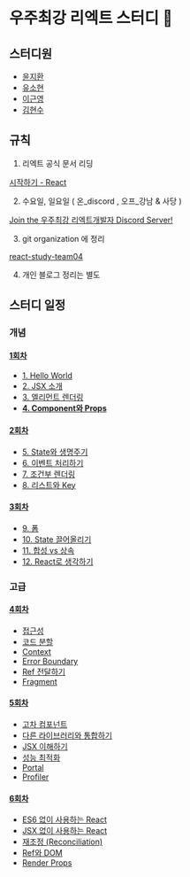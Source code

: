 # 우주최강 리엑트 스터디 🚀

## 스터디원
- [윤지환](https://github.com/consolekakao)
- [유소현](https://github.com/ppotatoG)
- [이근영](https://github.com/Keunyeong)
- [김현수](https://github.com/FE-HyunSu)

## 규칙

1. 리엑트 공식 문서 리딩

[시작하기 - React](https://ko.reactjs.org/docs/getting-started.html)

2. 수요일, 일요일 ( 온_discord , 오프_강남 & 사당 )

[Join the 우주최강 리엑트개발자 Discord Server!](https://discord.gg/dRQU8Kwr)

3. git organization 에 정리

[react-study-team04](https://github.com/react-study-team04)

4. 개인 블로그 정리는 별도

## 스터디 일정

### 개념

#### [1회차](https://github.com/react-study-team04/study/blob/main/step01.md)

- [1. Hello World](https://ko.reactjs.org/docs/hello-world.html)
- [2. JSX 소개](https://ko.reactjs.org/docs/introducing-jsx.html)
- [3. 엘리먼트 렌더링](https://ko.reactjs.org/docs/rendering-elements.html)
- **[4. Component와 Props](https://www.notion.so/21e245bc0abb4c69bff4b5dec3218758)**

#### [2회차](https://github.com/react-study-team04/study/blob/main/step02.md)

- [5. State와 생명주기](https://ko.reactjs.org/docs/state-and-lifecycle.html)
- [6. 이벤트 처리하기](https://ko.reactjs.org/docs/handling-events.html)
- [7. 조건부 렌더링](https://ko.reactjs.org/docs/conditional-rendering.html)
- [8. 리스트와 Key](https://ko.reactjs.org/docs/lists-and-keys.html)

#### [3회차](https://github.com/react-study-team04/study/blob/main/step03.md)

- [9. 폼](https://ko.reactjs.org/docs/forms.html)
- [10. State 끌어올리기](https://ko.reactjs.org/docs/lifting-state-up.html)
- [11. 합성 vs 상속](https://ko.reactjs.org/docs/composition-vs-inheritance.html)
- [12. React로 생각하기](https://ko.reactjs.org/docs/thinking-in-react.html)

### 고급

#### [4회차](https://github.com/react-study-team04/study/blob/main/step04.md)
- [접근성](https://ko.reactjs.org/docs/accessibility.html)
- [코드 분할](https://ko.reactjs.org/docs/code-splitting.html)
- [Context](https://ko.reactjs.org/docs/context.html)
- [Error Boundary](https://www.notion.so/21e245bc0abb4c69bff4b5dec3218758)
- [Ref 전달하기](https://ko.reactjs.org/docs/forwarding-refs.html)
- [Fragment](https://ko.reactjs.org/docs/fragments.html)

#### [5회차](https://github.com/react-study-team04/study/blob/main/step05.md)
- [고차 컴포넌트](https://ko.reactjs.org/docs/higher-order-components.html)
- [다른 라이브러리와 통합하기](https://ko.reactjs.org/docs/integrating-with-other-libraries.html)
- [JSX 이해하기](https://ko.reactjs.org/docs/jsx-in-depth.html)
- [성능 최적화](https://ko.reactjs.org/docs/optimizing-performance.html)
- [Portal](https://ko.reactjs.org/docs/portals.html)
- [Profiler](https://ko.reactjs.org/docs/profiler.html)

#### [6회차](https://github.com/react-study-team04/study/blob/main/step06.md)
- [ES6 없이 사용하는 React](https://ko.reactjs.org/docs/react-without-es6.html)
- [JSX 없이 사용하는 React](https://ko.reactjs.org/docs/react-without-jsx.html)
- [재조정 (Reconciliation)](https://ko.reactjs.org/docs/reconciliation.html)
- [Ref와 DOM](https://ko.reactjs.org/docs/refs-and-the-dom.html)
- [Render Props](https://ko.reactjs.org/docs/render-props.html)

